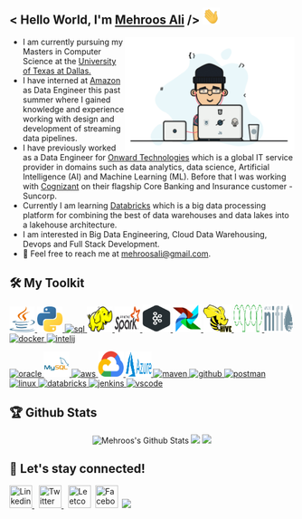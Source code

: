 <h2> < Hello World, I'm <a href="https://www.linkedin.com/in/mehroosali/" target="_blank"> Mehroos Ali</a> /> <img src="https://raw.githubusercontent.com/ABSphreak/ABSphreak/master/gifs/Hi.gif" width="30px">  </h2>
    <img align='right' src='resources/developer.gif' width='300"' height='200"'>

- I am currently pursuing my Masters in Computer Science at the <a href="https://www.utdallas.edu/"  target="_blank"> University of Texas at Dallas. </a> 
- I have interned at <a href="https://amazon.com/" target="_blank"> Amazon</a> as Data Engineer this past summer where I gained knowledge and experience working with design and development of streaming data pipelines. 
- I have previously worked as a Data Engineer for <a href="https://www.onwardgroup.com/" target="_blank"> Onward Technologies</a> which is a global IT service provider in domains such as data analytics, data science, Artificial Intelligence (AI) and Machine Learning (ML). Before that I was working with <a href="https://www.cognizant.com/" target="_blank"> Cognizant</a> on their flagship Core Banking and Insurance customer - Suncorp.
- Currently I am learning <a href="https://databricks.com/" target="_blank"> Databricks</a> which is a big data processing platform for combining the best of data warehouses and data lakes into a lakehouse architecture.
- I am interested in Big Data Engineering, Cloud Data Warehousing, Devops and Full Stack Development.
- 📩 Feel free to reach me at mehroosali@gmail.com.
 
<h2>🛠 My Toolkit</h2>

<p align="left">
    <a title="Java" href="https://www.oracle.com/java/technologies/" target="_blank">
        <img src="https://raw.githubusercontent.com/gilbarbara/logos/f4c8e8b933aa80ce83b6d6d387e016bf4cb4e376/logos/java.svg" alt="java" width="45" height="45" />
    </a>
    <a title="Python" href="https://www.python.org/" target="_blank">
        <img src="resources/python.svg" alt="python" width="45" height="45" />
    </a>
        <a title="SQL" href="https://en.wikipedia.org/wiki/SQL" target="_blank">
        <img src="https://www.thedataschool.com.au/wp-content/uploads/2022/12/Sql_data_base_with_logo.png" alt="sql" width="45" height="45" />
    </a>
     <a title="Hadoop" href="https://hadoop.apache.org/" target="_blank">
        <img src="resources/hadoop.svg" alt="hadoop" width="45" height="45" />
    </a>
     <a title="Spark" href="https://spark.apache.org/" target="_blank">
        <img src="resources/spark.svg" alt="spark" width="45" height="45" />
    </a>
    <a title="Kafka" href="https://kafka.apache.org/" target="_blank">
        <img src="resources/kafkalogo.svg" alt="kafka" width="50" height="48" />
    </a>
    <a title="Airflow" href="https://airflow.apache.org/" target="_blank">
        <img src="resources/airflow.svg" alt="Airflow" width="50" height="48" />
    </a>
     <a title="Hive" href="https://hive.apache.org/" target="_blank">
        <img src="resources/hive.svg" alt="Hive" width="50" height="48" />
    </a>
     <a title="Sqoop" href="https://sqoop.apache.org/" target="_blank">
        <img src="resources/sqoop.svg" alt="Sqoop" width="50" height="48" />
    </a>
     <a title="Nifi" href="https://nifi.apache.org/" target="_blank">
        <img src="resources/nifi.svg" alt="nifi" width="50" height="48" />
    </a>
        <a title="Docker" href="https://www.docker.com/" target="_blank">
        <img src="https://www.docker.com/wp-content/uploads/2021/10/Moby-logo-sm.png" alt="docker" width="45" height="45" />
    </a>
          <a title="Intelij" href="https://www.jetbrains.com/idea/" target="_blank">
        <img src="https://upload.wikimedia.org/wikipedia/commons/thumb/9/9c/IntelliJ_IDEA_Icon.svg/1200px-IntelliJ_IDEA_Icon.svg.png" alt="intelij" width="45" height="45" />
    </a>
</p>
<p align="left">
    <a title="Oracle DB" href="https://www.oracle.com/in/database/" target="_blank">
        <img src="https://raw.githubusercontent.com/gilbarbara/logos/f4c8e8b933aa80ce83b6d6d387e016bf4cb4e376/logos/oracle.svg" alt="oracle" width="45" height="45" />
    </a>
    <a title="MySQL" href="https://www.mysql.com/" target="_blank">
        <img src="https://raw.githubusercontent.com/devicons/devicon/master/icons/mysql/mysql-original-wordmark.svg" alt="mysql" width="45" height="45" />
    </a>
    <a title="AWS" href="https://aws.amazon.com" target="_blank">
        <img src="https://upload.wikimedia.org/wikipedia/commons/9/93/Amazon_Web_Services_Logo.svg" alt="aws" width="45" height="45" />
    </a>
    <a title="GCP" href="https://cloud.google.com/" target="_blank">
        <img src="resources/google-cloud.svg" alt="GCP" width="45" height="45" />
    </a>
    <a title="Azure" href="https://azure.microsoft.com/" target="_blank">
        <img src="resources/azure.svg" alt="Azure" width="45" height="45" />
    </a>
    <a title="Maven" href="https://maven.apache.org/" target="_blank">
        <img src="https://raw.githubusercontent.com/gilbarbara/logos/f4c8e8b933aa80ce83b6d6d387e016bf4cb4e376/logos/maven.svg" alt="maven" width="45" height="50" />
    </a>
    <a title="GIT" href="https://git-scm.com" target="_blank">
        <img src="https://www.vectorlogo.zone/logos/git-scm/git-scm-icon.svg" alt="github" width="45" height="45" />
    </a>
    <a title="Postman" href="https://postman.com" target="_blank">
        <img src="https://www.vectorlogo.zone/logos/getpostman/getpostman-icon.svg" alt="postman" width="45" height="45" />
    </a>
    <a title="Linux" href="https://www.linux.org/" target="_blank">
        <img src="https://upload.wikimedia.org/wikipedia/commons/3/35/Tux.svg" alt="linux" width="45" height="45" />
    </a>
        <a title="databricks" href="https://www.databricks.com/" target="_blank">
        <img src="https://avatars.githubusercontent.com/u/4998052?s=280&v=4" alt="databricks" width="45" height="45" />
    </a>
        </a>
        <a title="jenkins" href="https://www.jenkins.io/" target="_blank">
        <img src="https://avatars.githubusercontent.com/u/107424?s=200&v=4" alt="jenkins" width="45" height="45" />
    </a>
            <a title="vscode" href="https://code.visualstudio.com/" target="_blank">
        <img src="https://upload.wikimedia.org/wikipedia/commons/thumb/9/9a/Visual_Studio_Code_1.35_icon.svg/2048px-Visual_Studio_Code_1.35_icon.svg.png" alt="vscode" width="45" height="45" />
    </a>
</p>

<h2>🏆 Github Stats</h2>

<p align="center"> 
  <img src="https://github-readme-stats-git-masterrstaa-rickstaa.vercel.app/api?username=mehroosali&theme=radical&show_icons=true" alt="Mehroos's Github Stats" width="45%"/>
  <img  src="https://github-readme-streak-stats.herokuapp.com/?user=mehroosali&theme=dark" width="45%">
    <img  src="https://github-readme-stats-git-masterrstaa-rickstaa.vercel.app/api/top-langs/?username=mehroosali&layout=compact&theme=dark&hide=css,scss,Handlebars,Makefile,Less&langs_count=10" width="40%">
</p>
      
<h2>🤝 Let's stay connected!</h2>
<a href="https://www.linkedin.com/in/mehroosali/" target="_blank">
<img src="https://i.imgur.com/kF9HMpz.png" width=40px height=40px title="Linkedin" />
</a> &nbsp;  
<a href="https://twitter.com/mehroosali" target="_blank">
<img src="https://i.imgur.com/G7yTDHP.png" width=40px height=40px title="Twitter"/>
</a>  &nbsp;  
<a href="https://leetcode.com/mehroosali/" target="_blank">
<img src="https://pbs.twimg.com/profile_images/910592237695676416/7xInX10u_400x400.jpg" width=40px height=40px title="Leetcode"/></a>&nbsp;  
<a href="https://www.facebook.com/mehroosali" target="_blank">
<img src="https://upload.wikimedia.org/wikipedia/en/thumb/0/04/Facebook_f_logo_%282021%29.svg/640px-Facebook_f_logo_%282021%29.svg.png" width=40px height=40px title="Facebook"/></a>&nbsp; 

<a href="https://github.com/mehroosali/github-profile-views-counter">
    <img src="https://komarev.com/ghpvc/?username=mehroosali">
</a>
 
